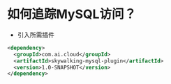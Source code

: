# 如何追踪MySQL访问？
- 引入所需插件
```xml
<dependency>
  <groupId>com.ai.cloud</groupId>
  <artifactId>skywalking-mysql-plugin</artifactId>
  <version>1.0-SNAPSHOT</version>
</dependency>
```

